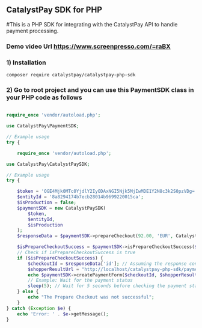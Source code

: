 ## CatalystPay SDK for PHP

#This is a PHP SDK for integrating with the CatalystPay API to handle payment processing.

### Demo video Url <https://www.screenpresso.com/=raBX>

### 1) Installation

`composer require catalystpay/catalystpay-php-sdk`

### 2) Go to root project and you can use this PaymentSDK class in your PHP code as follows

```php <?php

require_once 'vendor/autoload.php';

use CatalystPay\PaymentSDK;

// Example usage
try {

    require_once 'vendor/autoload.php';

use CatalystPay\CatalystPaySDK;

// Example usage
try {

    $token = 'OGE4Mjk0MTc0YjdlY2IyODAxNGI5Njk5MjIwMDE1Y2N8c3k2S0pzVDg=';
    $entityId = '8a8294174b7ecb28014b9699220015ca';
    $isProduction = false;
    $paymentSDK = new CatalystPaySDK(
        $token,
        $entityId,
        $isProduction
    );
    $responseData = $paymentSDK->prepareCheckout(92.00, 'EUR', CatalystPaySDK::PAYMENT_TYPE_DEBIT);

    $isPrepareCheckoutSuccess = $paymentSDK->isPrepareCheckoutSuccess($responseData['result']['code']);
    // Check if isPrepareCheckoutSuccess is true
    if ($isPrepareCheckoutSuccess) {
        $checkoutId = $responseData['id']; // Assuming the response contains the ID
        $shopperResultUrl = "http://localhost/catalystpay-php-sdk/payment_result.php"; // Replace with your actual URL
        echo $paymentSDK->createPaymentForm($checkoutId, $shopperResultUrl, [CatalystPaySDK::PAYMENT_BRAND_VISA . ' ' . CatalystPaySDK::PAYMENT_BRAND_MASTERCARD . ' ' . CatalystPaySDK::PAYMENT_BRAND_AMEX]);
        // Example: Wait for the payment status
        sleep(5); // Wait for 5 seconds before checking the payment status
    } else {
        echo "The Prepare Checkout was not successful";
    }
} catch (Exception $e) {
    echo 'Error: ' . $e->getMessage();
}
```
